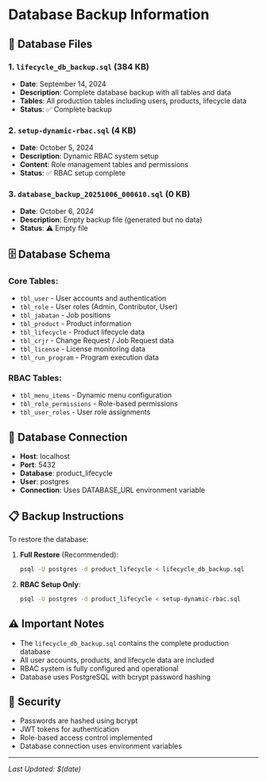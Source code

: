 # Database Backup Information

## 📁 Database Files

### 1. `lifecycle_db_backup.sql` (384 KB)
- **Date**: September 14, 2024
- **Description**: Complete database backup with all tables and data
- **Tables**: All production tables including users, products, lifecycle data
- **Status**: ✅ Complete backup

### 2. `setup-dynamic-rbac.sql` (4 KB)
- **Date**: October 5, 2024
- **Description**: Dynamic RBAC system setup
- **Content**: Role management tables and permissions
- **Status**: ✅ RBAC setup complete

### 3. `database_backup_20251006_000610.sql` (0 KB)
- **Date**: October 6, 2024
- **Description**: Empty backup file (generated but no data)
- **Status**: ⚠️ Empty file

## 🗄️ Database Schema

### Core Tables:
- `tbl_user` - User accounts and authentication
- `tbl_role` - User roles (Admin, Contributor, User)
- `tbl_jabatan` - Job positions
- `tbl_product` - Product information
- `tbl_lifecycle` - Product lifecycle data
- `tbl_crjr` - Change Request / Job Request data
- `tbl_license` - License monitoring data
- `tbl_run_program` - Program execution data

### RBAC Tables:
- `tbl_menu_items` - Dynamic menu configuration
- `tbl_role_permissions` - Role-based permissions
- `tbl_user_roles` - User role assignments

## 🔧 Database Connection

- **Host**: localhost
- **Port**: 5432
- **Database**: product_lifecycle
- **User**: postgres
- **Connection**: Uses DATABASE_URL environment variable

## 📋 Backup Instructions

To restore the database:

1. **Full Restore** (Recommended):
   ```bash
   psql -U postgres -d product_lifecycle < lifecycle_db_backup.sql
   ```

2. **RBAC Setup Only**:
   ```bash
   psql -U postgres -d product_lifecycle < setup-dynamic-rbac.sql
   ```

## ⚠️ Important Notes

- The `lifecycle_db_backup.sql` contains the complete production database
- All user accounts, products, and lifecycle data are included
- RBAC system is fully configured and operational
- Database uses PostgreSQL with bcrypt password hashing

## 🔐 Security

- Passwords are hashed using bcrypt
- JWT tokens for authentication
- Role-based access control implemented
- Database connection uses environment variables

---
*Last Updated: $(date)*
